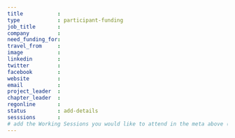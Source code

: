 ```yaml
---
title           :
type            : participant-funding
job_title       :
company         :
need_funding_for:
travel_from     :
image           :
linkedin        :
twitter         :
facebook        :
website         :
email           :
project_leader  :
chapter_leader  :
regonline       :
status          : add-details
sesssions       :
# add the Working Sessions you would like to attend in the meta above (use the session's title) e.g. sessions (one per line): -Security Playbooks Diagrams -Hackathon Daily Sessions
---
```


<!-- put more details about participant here -->
